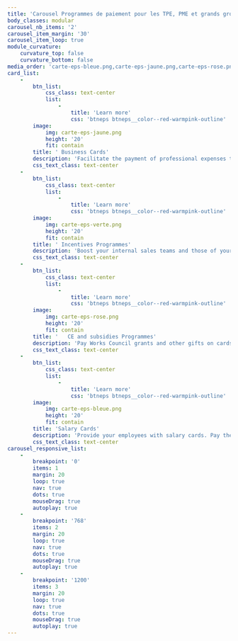 ```yaml
---
title: 'Carousel Programmes de paiement pour les TPE, PME et grands groupes'
body_classes: modular
carousel_nb_items: '2'
carousel_item_margin: '30'
carousel_item_loop: true
module_curvature:
    curvature_top: false
    curvature_bottom: false
media_order: 'carte-eps-bleue.png,carte-eps-jaune.png,carte-eps-rose.png,carte-eps-verte.png'
card_list:
    -
        btn_list:
            css_class: text-center
            list:
                -
                    title: 'Learn more'
                    css: 'btneps btneps__color--red-warmpink-outline'
        image:
            img: carte-eps-jaune.png
            height: '20'
            fit: contain
        title: ' Business Cards'
        description: 'Facilitate the payment of professional expenses thanks to prepaid cards without possible overdraft. Gain visibility on business expenses.'
        css_text_class: text-center
    -
        btn_list:
            css_class: text-center
            list:
                -
                    title: 'Learn more'
                    css: 'btneps btneps__color--red-warmpink-outline'
        image:
            img: carte-eps-verte.png
            height: '20'
            fit: contain
        title: ' Incentives Programmes'
        description: 'Boost your internal sales teams and those of your partners by offering them motivating and attractive reward programs (gift cards etc.).'
        css_text_class: text-center
    -
        btn_list:
            css_class: text-center
            list:
                -
                    title: 'Learn more'
                    css: 'btneps btneps__color--red-warmpink-outline'
        image:
            img: carte-eps-rose.png
            height: '20'
            fit: contain
        title: '   CE and subsidies Programmes'
        description: 'Pay Works Council grants and other gifts on cards or e-wallets dedicated to your employees. Facilitate transactions and refunds.'
        css_text_class: text-center
    -
        btn_list:
            css_class: text-center
            list:
                -
                    title: 'Learn more'
                    css: 'btneps btneps__color--red-warmpink-outline'
        image:
            img: carte-eps-bleue.png
            height: '20'
            fit: contain
        title: 'Salary Cards'
        description: 'Provide your employees with salary cards. Pay their remuneration, commissions and other contractual bonuses there to facilitate payments and guarantee the security of flows.'
        css_text_class: text-center
carousel_responsive_list:
    -
        breakpoint: '0'
        items: 1
        margin: 20
        loop: true
        nav: true
        dots: true
        mouseDrag: true
        autoplay: true
    -
        breakpoint: '768'
        items: 2
        margin: 20
        loop: true
        nav: true
        dots: true
        mouseDrag: true
        autoplay: true
    -
        breakpoint: '1200'
        items: 3
        margin: 20
        loop: true
        nav: true
        dots: true
        mouseDrag: true
        autoplay: true
---
```


